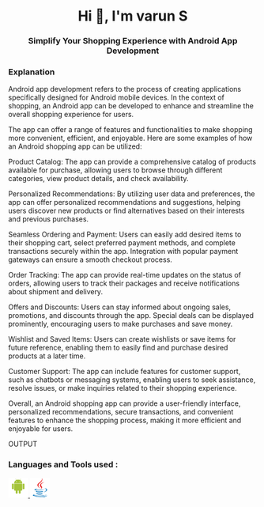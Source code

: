 <h1 align="center">Hi 👋, I'm varun S</h1>
<h3 align="center">Simplify Your Shopping Experience with Android App Development</h3>

<h3 align="left">Explanation</h3>
<p align="left">Android app development refers to the process of creating applications specifically designed for Android mobile devices. In the context of shopping, an Android app can be developed to enhance and streamline the overall shopping experience for users.</p>

The app can offer a range of features and functionalities to make shopping more convenient, efficient, and enjoyable. Here are some examples of how an Android shopping app can be utilized:

Product Catalog: The app can provide a comprehensive catalog of products available for purchase, allowing users to browse through different categories, view product details, and check availability.

Personalized Recommendations: By utilizing user data and preferences, the app can offer personalized recommendations and suggestions, helping users discover new products or find alternatives based on their interests and previous purchases.

Seamless Ordering and Payment: Users can easily add desired items to their shopping cart, select preferred payment methods, and complete transactions securely within the app. Integration with popular payment gateways can ensure a smooth checkout process.

Order Tracking: The app can provide real-time updates on the status of orders, allowing users to track their packages and receive notifications about shipment and delivery.

Offers and Discounts: Users can stay informed about ongoing sales, promotions, and discounts through the app. Special deals can be displayed prominently, encouraging users to make purchases and save money.

Wishlist and Saved Items: Users can create wishlists or save items for future reference, enabling them to easily find and purchase desired products at a later time.

Customer Support: The app can include features for customer support, such as chatbots or messaging systems, enabling users to seek assistance, resolve issues, or make inquiries related to their shopping experience.

Overall, an Android shopping app can provide a user-friendly interface, personalized recommendations, secure transactions, and convenient features to enhance the shopping process, making it more efficient and enjoyable for users.

OUTPUT 

</p>


<h3 align="left">Languages and Tools used :</h3>
<p align="left"> <a href="https://developer.android.com" target="_blank" rel="noreferrer"> <img src="https://raw.githubusercontent.com/devicons/devicon/master/icons/android/android-original-wordmark.svg" alt="android" width="40" height="40"/> </a> <a href="https://www.java.com" target="_blank" rel="noreferrer"> <img src="https://raw.githubusercontent.com/devicons/devicon/master/icons/java/java-original.svg" alt="java" width="40" height="40"/> </a> </p>


